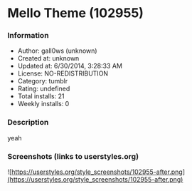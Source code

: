 # Mello Theme (102955)

### Information
- Author: gall0ws (unknown)
- Created at: unknown
- Updated at: 6/30/2014, 3:28:33 AM
- License: NO-REDISTRIBUTION
- Category: tumblr
- Rating: undefined
- Total installs: 21
- Weekly installs: 0


### Description
yeah


### Screenshots (links to userstyles.org)
![https://userstyles.org/style_screenshots/102955-after.png](https://userstyles.org/style_screenshots/102955-after.png)


